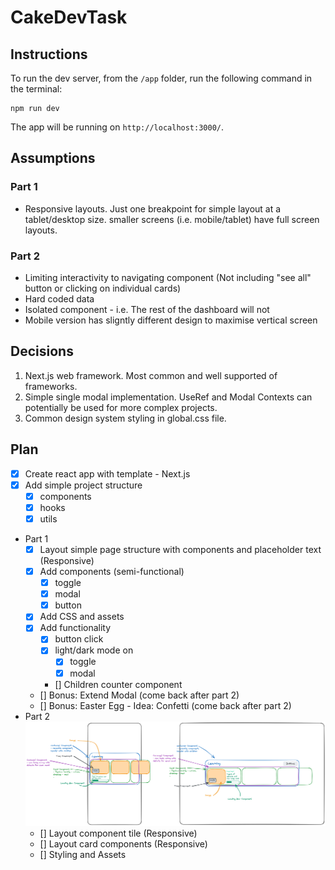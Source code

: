 # CakeDevTask

## Instructions

To run the dev server, from the `/app` folder, run the following command in the terminal:

```
npm run dev
```

The app will be running on `http://localhost:3000/`.

## Assumptions
### Part 1
- Responsive layouts. Just one breakpoint for simple layout at a tablet/desktop size. smaller screens (i.e. mobile/tablet) have full screen layouts. 
### Part 2
 - Limiting interactivity to navigating component (Not including "see all" button or clicking on individual cards)
 - Hard coded data
 - Isolated component - i.e. The rest of the dashboard will not 
 - Mobile version has sligntly different design to maximise vertical screen

## Decisions
1. Next.js web framework. Most common and well supported of frameworks.
2. Simple single modal implementation. UseRef and Modal Contexts can potentially be used for more complex projects.
3. Common design system styling in global.css file.

## Plan

- [x] Create react app with template - Next.js
- [x] Add simple project structure
    - [x] components
    - [x] hooks
    - [x] utils
- Part 1
    - [x] Layout simple page structure with components and placeholder text (Responsive)
    - [x] Add components (semi-functional)
        - [x] toggle
        - [x] modal
        - [x] button
    - [x] Add CSS and assets
    - [x] Add functionality
        - [x] button click
        - [x] light/dark mode on
            - [x] toggle
            - [x] modal
        - [] Children counter component
    - [] Bonus: Extend Modal (come back after part 2)
    - [] Bonus: Easter Egg - Idea: Confetti (come back after part 2)
- Part 2
![Component Layout Diagram](/app/public/Cake%20Dev%20Carousel%20Component%20Diagram.png)
    - [] Layout component tile (Responsive)
    - [] Layout card components (Responsive)
    - [] Styling and Assets
